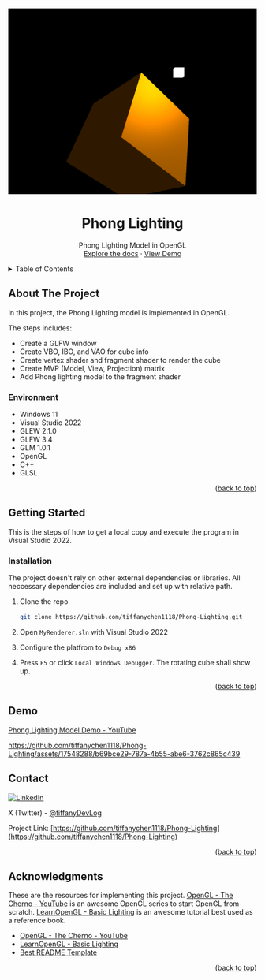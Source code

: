 <a id="readme-top"></a>


<!-- PROJECT LOGO -->
<br />
<div align="center">
  <a href="https://github.com/tiffanychen1118/Phong-Lighting/blob/main/assets/phong-lighting-model.png">
    <img src="assets/phong-lighting-model.png" alt="Logo" width="540">
  </a>

<h1 align="center">Phong Lighting</h1>

  <p align="center">
    Phong Lighting Model in OpenGL
    <br />
    <a href="https://github.com/tiffanychen1118/Phong-Lighting">Explore the docs</a>
    ·
    <a href="https://youtu.be/bz9ZHsPyZdo">View Demo</a>
    <br />
  </p>

</div>


<!-- TABLE OF CONTENTS -->
<details>
  <summary>Table of Contents</summary>
  <ol>
    <li>
      <a href="#about-the-project">About The Project</a>
      <ul>
        <li><a href="#environment">Environment</a></li>
      </ul>
    </li>
    <li>
      <a href="#getting-started">Getting Started</a>
      <ul>
        <li><a href="#installation">Installation</a></li>
      </ul>
    </li>
    <li><a href="#demo">Demo</a></li>
    <li><a href="#contact">Contact</a></li>
    <li><a href="#acknowledgments">Acknowledgments</a></li>
  </ol>
</details>


<!-- ABOUT THE PROJECT -->
## About The Project

In this project, the Phong Lighting model is implemented in OpenGL.

The steps includes:
* Create a GLFW window
* Create VBO, IBO, and VAO for cube info
* Create vertex shader and fragment shader to render the cube
* Create MVP (Model, View, Projection) matrix
* Add Phong lighting model to the fragment shader


### Environment

* Windows 11
* Visual Studio 2022
* GLEW 2.1.0
* GLFW 3.4
* GLM 1.0.1
* OpenGL
* C++
* GLSL

<p align="right">(<a href="#readme-top">back to top</a>)</p>


<!-- GETTING STARTED -->
## Getting Started

This is the steps of how to get a local copy and execute the program in Visual Studio 2022. 

### Installation

The project doesn't rely on other external dependencies or libraries. All neccessary dependencies are included and set up with relative path.

1. Clone the repo
   ```sh
   git clone https://github.com/tiffanychen1118/Phong-Lighting.git
   ```
2. Open `MyRenderer.sln` with Visual Studio 2022

3. Configure the platfrom to `Debug x86`

4. Press `F5` or click `Local Windows Debugger`. The rotating cube shall show up. 

<p align="right">(<a href="#readme-top">back to top</a>)</p>


<!-- DEMO -->
## Demo

<a href="https://youtu.be/bz9ZHsPyZdo">Phong Lighting Model Demo - YouTube</a>

https://github.com/tiffanychen1118/Phong-Lighting/assets/17548288/b69bce29-787a-4b55-abe6-3762c865c439


<!-- CONTACT -->
## Contact

[![LinkedIn][linkedin-shield]][linkedin-url]

X (Twitter) - [@tiffanyDevLog](https://x.com/tiffanyDevLog)

Project Link: [https://github.com/tiffanychen1118/Phong-Lighting](https://github.com/tiffanychen1118/Phong-Lighting)

<p align="right">(<a href="#readme-top">back to top</a>)</p>


<!-- ACKNOWLEDGMENTS -->
## Acknowledgments

These are the resources for implementing this project. [OpenGL - The Cherno - YouTube](https://youtube.com/playlist?list=PLlrATfBNZ98foTJPJ_Ev03o2oq3-GGOS2&si=nHk_QFPstL1femtw) is an awesome OpenGL series to start OpenGL from scratch. [LearnOpenGL - Basic Lighting](https://learnopengl.com/Lighting/Basic-Lighting) is an awesome tutorial best used as a reference book.

* [OpenGL - The Cherno - YouTube](https://youtube.com/playlist?list=PLlrATfBNZ98foTJPJ_Ev03o2oq3-GGOS2&si=nHk_QFPstL1femtw)
* [LearnOpenGL - Basic Lighting](https://learnopengl.com/Lighting/Basic-Lighting)
* [Best README Template](https://github.com/othneildrew/Best-README-Template)

<p align="right">(<a href="#readme-top">back to top</a>)</p>


<!-- MARKDOWN LINKS & IMAGES -->
<!-- https://www.markdownguide.org/basic-syntax/#reference-style-links -->
[linkedin-shield]: https://img.shields.io/badge/-LinkedIn-black.svg?style=for-the-badge&logo=linkedin&colorB=555
[linkedin-url]: https://www.linkedin.com/in/tiffany-hsuan-chen/
[product-screenshot]: assets/phong-lighting-model.png

